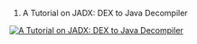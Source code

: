 1) A Tutorial on JADX: DEX to Java Decompiler

[![A Tutorial on JADX: DEX to Java Decompiler](https://i9.ytimg.com/vi/WfL53todv90/mq1.jpg?sqp=CPDYo_8F&rs=AOn4CLBGM_VXXqXgsw23dMAc5lTxRIwrWA)](https://youtu.be/WfL53todv90) 
